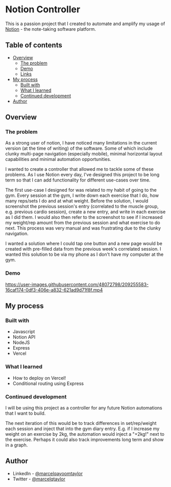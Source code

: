 # Notion Controller

This is a passion project that I created to automate and amplify my usage of [Notion](https://www.notion.so/) - the note-taking software platform.

## Table of contents
- [Overview](#overview)
  - [The problem](#the-problem)
  - [Demo](#demo)
  - [Links](#links)
- [My process](#my-process)
  - [Built with](#built-with)
  - [What I learned](#what-i-learned)
  - [Continued development](#continued-development)
- [Author](#author)

## Overview

### The problem

As a strong user of notion, I have noticed many limitations in the current version (at the time of writing) of the software. Some of which include clunky multi-page navigation (especially mobile), minimal horizontal layout capabilities and minimal automation opportunities.

I wanted to create a controller that allowed me to tackle some of these problems. As I use Notion every day, I've designed this project to be long term so that I can add functionality for different use-cases over time.

The first use-case I designed for was related to my habit of going to the gym. Every session at the gym, I write down each exercise that I do, how many reps/sets I do and at what weight. Before the solution, I would screenshot the previous session's entry (correlated to the muscle group, e.g. previous cardio session), create a new entry, and write in each exercise as I did them. I would also then refer to the screenshot to see if I increased my weight/rep amount from the previous session and what exercise to do next. This process was very manual and was frustrating due to the clunky navigation.

I wanted a solution where I could tap one button and a new page would be created with pre-filled data from the previous week's correlated session. I wanted this solution to be via my phone as I don't have my computer at the gym.


### Demo

https://user-images.githubusercontent.com/48072798/209255583-16caf174-0df3-406e-a832-621ad9d71f8f.mp4


## My process

### Built with

- Javascript
- Notion API
- NodeJS
- Express 
- Vercel

### What I learned

- How to deploy on Vercel!
- Conditional routing using Express

### Continued development

I will be using this project as a controller for any future Notion automations that I want to build. 

The next iteration of this would be to track differences in set/rep/weight each session and inject that into the gym diary entry. E.g. if I increase my weight on an exercise by 2kg, the automation would inject a "+2kg!" next to the exercise. Perhaps it could also track improvements long term and show in a graph.

## Author

- LinkedIn - [@marcelqayoomtaylor](https://www.linkedin.com/in/marcelqayoomtaylor/)
- Twitter - [@marcelqtaylor](https://www.twitter.com/marcelqtaylor)
